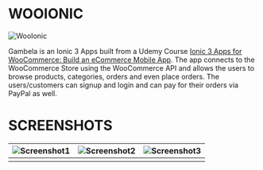 # WOOIONIC

![WooIonic](http://image.prntscr.com/image/b9ca6de4976b4f42bb0a40aeb9df3cef.png)

Gambela is an Ionic 3 Apps built from a Udemy Course [Ionic 3 Apps for WooCommerce: Build an eCommerce Mobile App][df1]. The app connects to the WooCommerce Store using the WooCommerce API and allows the users to browse products, categories, orders and even place orders. The users/customers can signup and login and can pay for their orders via PayPal as well. 

# SCREENSHOTS

| ![Screenshot1](http://i.imgur.com/EK4Eddd.jpg) | ![Screenshot2](http://i.imgur.com/9bwruUm.jpg) | ![Screenshot3](http://i.imgur.com/qflN5wj.jpg) |
| ------ | ------ | ------ |
|  |  |  |


   [df1]: <https://www.udemy.com/ionic-3-apps-for-woocommerce-build-an-ecommerce-mobile-app/>
  
